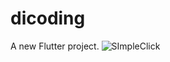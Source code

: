 # dicoding

A new Flutter project.
![SImpleClick](https://github.com/user-attachments/assets/96f74e1b-046d-4d8d-b838-386edf720fed)
